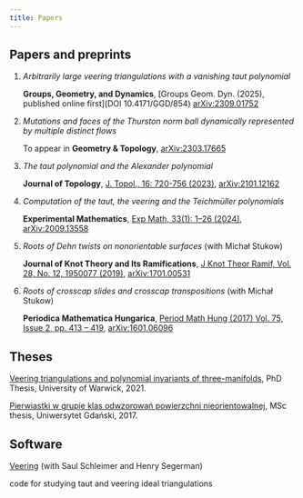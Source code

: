 ```yaml
---
title: Papers
---
```


## Papers and preprints


1. _Arbitrarily large veering triangulations with a vanishing taut polynomial_

    **Groups, Geometry, and Dynamics**, [Groups Geom. Dyn. (2025), published online first](DOI 10.4171/GGD/854) [arXiv:2309.01752](https://arxiv.org/abs/2309.01752)

2. _Mutations and faces of the Thurston norm ball dynamically represented by multiple distinct flows_

    To appear in **Geometry & Topology**, [arXiv:2303.17665](https://arxiv.org/abs/2303.17665)

3. _The taut polynomial and the Alexander polynomial_ 
 
    **Journal of Topology**, [ J. Topol., 16: 720-756 (2023)](https://doi.org/10.1112/topo.12302), [arXiv:2101.12162](https://arxiv.org/abs/2101.12162v3)

4. _Computation of the taut, the veering and the Teichmüller polynomials_

    **Experimental Mathematics**, [Exp Math, 33(1): 1–26 (2024)](https://www.tandfonline.com/doi/full/10.1080/10586458.2021.1985656), [arXiv:2009.13558](https://arxiv.org/abs/2009.13558v2)

5. _Roots of Dehn twists on nonorientable surfaces_ (with Michał Stukow)

    **Journal of Knot Theory and Its Ramifications**, [J Knot Theor Ramif,  Vol. 28, No. 12, 1950077 (2019)](https://www.worldscientific.com/doi/10.1142/S0218216519500779), [arXiv:1701.00531](https://arxiv.org/abs/1701.00531v2)

6. _Roots of crosscap slides and crosscap transpositions_ (with Michał Stukow)
 
    **Periodica Mathematica Hungarica**, [Period Math Hung (2017) Vol. 75, Issue 2, pp. 413 – 419](https://link.springer.com/article/10.1007/s10998-017-0210-3), [arXiv:1601.06096](https://arxiv.org/abs/1601.06096v2)
    
## Theses

[Veering triangulations and polynomial invariants of three-manifolds](http://wrap.warwick.ac.uk/162096/), PhD Thesis, University of Warwick, 2021.


[Pierwiastki w grupie klas odwzorowań powierzchni nieorientowalnej](files/Parlak_mgr.pdf), MSc thesis, Uniwersytet Gdański, 2017.


## Software

[Veering](https://github.com/henryseg/Veering) (with Saul Schleimer and Henry Segerman)

code for studying taut and veering ideal triangulations


